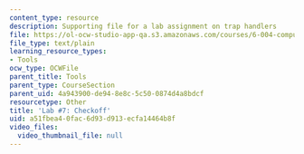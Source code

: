 ```yaml
---
content_type: resource
description: Supporting file for a lab assignment on trap handlers
file: https://ol-ocw-studio-app-qa.s3.amazonaws.com/courses/6-004-computation-structures-spring-2009/a51fbea40fac6d93d913ecfa14464b8f_lab7checkoff.uasm
file_type: text/plain
learning_resource_types:
- Tools
ocw_type: OCWFile
parent_title: Tools
parent_type: CourseSection
parent_uid: 4a943900-de94-8e8c-5c50-0874d4a8bdcf
resourcetype: Other
title: 'Lab #7: Checkoff'
uid: a51fbea4-0fac-6d93-d913-ecfa14464b8f
video_files:
  video_thumbnail_file: null
---
```

